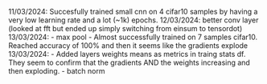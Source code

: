 11/03/2024: Succesfully trained small cnn on 4 cifar10 samples by having a very low learning rate and a lot (~1k) epochs.
12/03/2024: better conv layer (looked at fft but ended up simply switching from einsum to tensordot)
13/03/2024: 
    - max pool
    - Almost successfully trained on 7 samples cifar10.
      Reached accuracy of 100% and then it seems like the gradients explode
13/03/2024: 
    - Added layers weights means as metrics in traing stats df.
      They seem to confirm that the gradients AND the weights increasing and then exploding.
    - batch norm